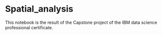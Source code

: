 # Spatial_analysis

This notebook is the result of the Capstone project of the IBM data science professional certificate. 
